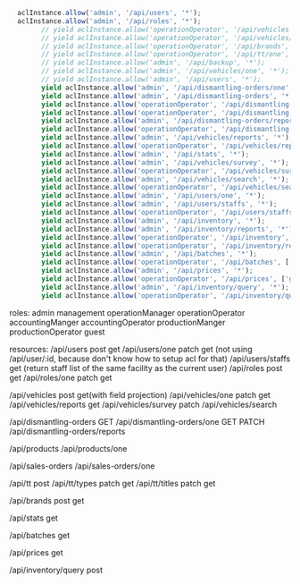 
```javascript
  aclInstance.allow('admin', '/api/users', '*');
  aclInstance.allow('admin', '/api/roles', '*');
        // yield aclInstance.allow('operationOperator', '/api/vehicles', ['get', 'post']);
        // yield aclInstance.allow('operationOperator', '/api/vehicles/one', ['get', 'patch']);
        // yield aclInstance.allow('operationOperator', '/api/brands', ['get', 'post']);
        // yield aclInstance.allow('operationOperator', '/api/tt/one', ['get']);
        // yield aclInstance.allow('admin', '/api/backup', '*');
        // yield aclInstance.allow('admin', '/api/vehicles/one', '*');
        // yield aclInstance.allow('admin', '/api/users', '*');
        yield aclInstance.allow('admin', '/api/dismantling-orders/one', '*');
        yield aclInstance.allow('admin', '/api/dismantling-orders', '*');
        yield aclInstance.allow('operationOperator', '/api/dismantling-orders/one', ['get', 'patch']);
        yield aclInstance.allow('operationOperator', '/api/dismantling-orders', ['get']);
        yield aclInstance.allow('admin', '/api/dismantling-orders/reports', '*');
        yield aclInstance.allow('operationOperator', '/api/dismantling-orders/reports', ['get']);
        yield aclInstance.allow('admin', '/api/vehicles/reports', '*');
        yield aclInstance.allow('operationOperator', '/api/vehicles/reports', ['get']);
        yield aclInstance.allow('admin', '/api/stats', '*');
        yield aclInstance.allow('admin', '/api/vehicles/survey', '*');
        yield aclInstance.allow('operationOperator', '/api/vehicles/survey', ['patch']);
        yield aclInstance.allow('admin', '/api/vehicles/search', '*');
        yield aclInstance.allow('operationOperator', '/api/vehicles/search', ['get']);
        yield aclInstance.allow('admin', '/api/users/one', '*');
        yield aclInstance.allow('admin', '/api/users/staffs', '*');
        yield aclInstance.allow('operationOperator', '/api/users/staffs', ['get']);
        yield aclInstance.allow('admin', '/api/inventory', '*');
        yield aclInstance.allow('admin', '/api/inventory/reports', '*');
        yield aclInstance.allow('operationOperator', '/api/inventory', ['get']);
        yield aclInstance.allow('operationOperator', '/api/inventory/reports', ['get']);
        yield aclInstance.allow('admin', '/api/batches', '*');
        yield aclInstance.allow('operationOperator', '/api/batches', ['get']);
        yield aclInstance.allow('admin', '/api/prices', '*');
        yield aclInstance.allow('operationOperator', '/api/prices', ['get']);
        yield aclInstance.allow('admin', '/api/inventory/query', '*');
        yield aclInstance.allow('operationOperator', '/api/inventory/query', 'post');


```


roles:
admin
management
operationManager
operationOperator
accountingManger
accountingOperator
productionManger
productionOperator
guest


resources:
/api/users post get
/api/users/one patch get (not using /api/user/:id, because don't know how to setup acl for that)
/api/users/staffs get (return staff list of the same facility as the current user)
/api/roles post get
/api/roles/one patch get

/api/vehicles post get(with field projection)
/api/vehicles/one patch get
/api/vehicles/reports get
/api/vehicles/survey patch
/api/vehicles/search

/api/dismantling-orders GET
/api/dismantling-orders/one GET PATCH
/api/dismantling-orders/reports

/api/products
/api/products/one

/api/sales-orders
/api/sales-orders/one

/api/tt post
/api/tt/types patch get
/api/tt/titles patch get

/api/brands post get

/api/stats get

/api/batches get

/api/prices get

/api/inventory/query post